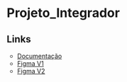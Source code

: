 # Projeto_Integrador

<h2>Links</h2>
<ul style="list-style-type: circle;">
    <li><a href="https://docs.google.com/document/d/1UAjU4OgLQ0koqkxm2nD-EHaCjtq7U5qfyG-a91BFq2c/edit?usp=drivesdk">Documentação</a></li>
    <li><a href="https://www.figma.com/design/4paQeurrs60NN3rKx32wrh/Untitled?node-id=0-1&t=fFkfK82iyXBaiQrw-1">Figma V1</a></li>
    <li><a href="https://www.figma.com/design/4paQeurrs60NN3rKx32wrh/Untitled?node-id=0-1&t=fFkfK82iyXBaiQrw-1](https://www.figma.com/design/ESjOliPaz57Nh19fnWYh35/Projeto_Integrador2.0?node-id=0-1&t=Ce27IuNJqIhhVVrh-1)">Figma V2</a></li>
</ul>
